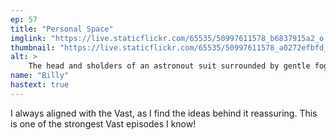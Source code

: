 ```yaml
---
ep: 57
title: "Personal Space"
imglink: "https://live.staticflickr.com/65535/50997611578_b6837915a2_o.jpg"
thumbnail: "https://live.staticflickr.com/65535/50997611578_a0272efbfd_q.jpg"
alt: >
    The head and sholders of an astronout suit surrounded by gentle fog. The face shield of the astronout reflects the sun, with a winged dot (daedalus) flying towards it.
name: "Billy"
hastext: true
---
```

I always aligned with the Vast, as I find the ideas behind it reassuring. This is one of the strongest Vast episodes I know!